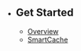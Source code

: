 - ## Get Started
    - [Overview](/{{route}}/{{version}}/overview)
    - [SmartCache](/{{route}}/{{version}}/smart-cache)

